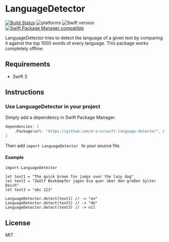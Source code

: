 # LanguageDetector
[![Build Status](https://travis-ci.org/d-a-n/swift-language-detector.svg?branch=master)](https://travis-ci.org/d-a-n/swift-language-detector) ![platforms](https://img.shields.io/badge/platforms-iOS%20%7C%20macOS%20%7C%20tvOS%20%7C%20watchOS%20-333333.svg) ![Swift version](https://img.shields.io/badge/%20Swift%20-3.1-blue.svg) [![Swift Package Manager compatible](https://img.shields.io/badge/Swift%20Package%20Manager-✓-brightgreen.svg)](https://github.com/apple/swift-package-manager)



LanguageDetector tries to detect the language of a given text by comparing it against the top 1000 words of every language. This package works completely offline.

## Requirements
* Swift 3

## Instructions

### Use LanguageDetector in your project

Simply add a dependency in Swift Package Manager.

```swift
dependencies: [
    .Package(url: "https://github.com/d-a-n/swift-language-detector", majorVersion: 0, minor: 1),
]
```

Then add `import LanguageDetector ` to your source file.

#### Example

```
import LanguageDetector

let text1 = "The quick brown fox jumps over the lazy dog"
let text2 = "Zwölf Boxkämpfer jagen Eva quer über den großen Sylter Deich"
let text3 = "abc 123"

LanguageDetector.detect(text1) // -> "en"
LanguageDetector.detect(text2) // -> "de"
LanguageDetector.detect(text3) // -> nil

```

## License
MIT